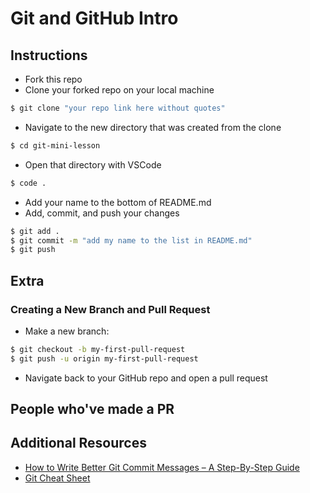 # Git and GitHub Intro

## Instructions
- Fork this repo
- Clone your forked repo on your local machine
```bash
$ git clone "your repo link here without quotes"
```
- Navigate to the new directory that was created from the clone
```bash
$ cd git-mini-lesson
```
- Open that directory with VSCode
```bash
$ code .
```
- Add your name to the bottom of README.md
- Add, commit, and push your changes
```bash
$ git add .
$ git commit -m "add my name to the list in README.md"
$ git push
```
## Extra
### Creating a New Branch and Pull Request
- Make a new branch:
```bash
$ git checkout -b my-first-pull-request
$ git push -u origin my-first-pull-request
```
- Navigate back to your GitHub repo and open a pull request

## People who've made a PR




## Additional Resources
- [How to Write Better Git Commit Messages – A Step-By-Step Guide](https://www.freecodecamp.org/news/how-to-write-better-git-commit-messages/)
- [Git Cheat Sheet](https://training.github.com/downloads/github-git-cheat-sheet.pdf)

